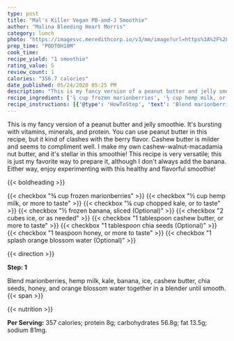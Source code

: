 ```yaml
---
type: post
title: "Mal's Killer Vegan PB-and-J Smoothie"
author: "Malina Bleeding Heart Morris"
category: lunch
photo: "https://imagesvc.meredithcorp.io/v3/mm/image?url=https%3A%2F%2Fimages.media-allrecipes.com%2Fuserphotos%2F6826926.jpg"
prep_time: "P0DT0H10M"
cook_time: 
recipe_yield: "1 smoothie"
rating_value: 5
review_count: 1
calories: "356.7 calories"
date_published: 05/24/2020 05:25 PM
description: "This is my fancy version of a peanut butter and jelly smoothie. It's bursting with vitamins, minerals, and protein. You can use peanut butter in this recipe, but it kind of clashes with the berry flavor. Cashew butter is milder and seems to compliment well. I make my own cashew-walnut-macadamia nut butter, and it's stellar in this smoothie! This recipe is very versatile; this is just my favorite way to prepare it, although I don't always add the banana. Either way, enjoy experimenting with this healthy and flavorful smoothie!"
recipe_ingredient: ['¾ cup frozen marionberries', '½ cup hemp milk, or more to taste', '¼ cup chopped kale, or to taste', '½ frozen banana, sliced', '2 cubes  ice, or as needed', '1 tablespoon cashew butter, or more to taste', '1 tablespoon chia seeds', '1 teaspoon honey, or more to taste', '1 splash orange blossom water']
recipe_instructions: [{'@type': 'HowToStep', 'text': 'Blend marionberries, hemp milk, kale, banana, ice, cashew butter, chia seeds, honey, and orange blossom water together in a blender until smooth.\n'}]
---
```


This is my fancy version of a peanut butter and jelly smoothie. It's bursting with vitamins, minerals, and protein. You can use peanut butter in this recipe, but it kind of clashes with the berry flavor. Cashew butter is milder and seems to compliment well. I make my own cashew-walnut-macadamia nut butter, and it's stellar in this smoothie! This recipe is very versatile; this is just my favorite way to prepare it, although I don't always add the banana. Either way, enjoy experimenting with this healthy and flavorful smoothie! 

{{< boldheading >}}

{{< checkbox "¾ cup frozen marionberries" >}}
{{< checkbox "½ cup hemp milk, or more to taste" >}}
{{< checkbox "¼ cup chopped kale, or to taste" >}}
{{< checkbox "½  frozen banana, sliced  (Optional)" >}}
{{< checkbox "2 cubes  ice, or as needed" >}}
{{< checkbox "1 tablespoon cashew butter, or more to taste" >}}
{{< checkbox "1 tablespoon chia seeds  (Optional)" >}}
{{< checkbox "1 teaspoon honey, or more to taste" >}}
{{< checkbox "1 splash orange blossom water  (Optional)" >}}


{{< direction >}}

**Step: 1**

Blend marionberries, hemp milk, kale, banana, ice, cashew butter, chia seeds, honey, and orange blossom water together in a blender until smooth.{{< span >}}

{{< nutrition >}}

**Per Serving:** 357 calories; protein 8g; carbohydrates 56.8g; fat 13.5g; sodium 81mg.